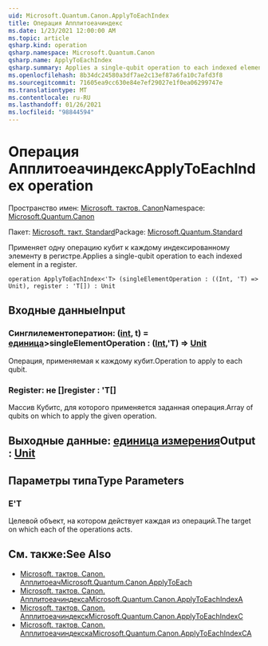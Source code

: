 ```yaml
---
uid: Microsoft.Quantum.Canon.ApplyToEachIndex
title: Операция Апплитоеачиндекс
ms.date: 1/23/2021 12:00:00 AM
ms.topic: article
qsharp.kind: operation
qsharp.namespace: Microsoft.Quantum.Canon
qsharp.name: ApplyToEachIndex
qsharp.summary: Applies a single-qubit operation to each indexed element in a register.
ms.openlocfilehash: 8b34dc24580a3df7ae2c13ef87a6fa10c7afd3f8
ms.sourcegitcommit: 71605ea9cc630e84e7ef29027e1f0ea06299747e
ms.translationtype: MT
ms.contentlocale: ru-RU
ms.lasthandoff: 01/26/2021
ms.locfileid: "98844594"
---
```

# <a name="applytoeachindex-operation"></a><span data-ttu-id="2c181-102">Операция Апплитоеачиндекс</span><span class="sxs-lookup"><span data-stu-id="2c181-102">ApplyToEachIndex operation</span></span>

<span data-ttu-id="2c181-103">Пространство имен: [Microsoft. тактов. Canon](xref:Microsoft.Quantum.Canon)</span><span class="sxs-lookup"><span data-stu-id="2c181-103">Namespace: [Microsoft.Quantum.Canon](xref:Microsoft.Quantum.Canon)</span></span>

<span data-ttu-id="2c181-104">Пакет: [Microsoft. такт. Standard](https://nuget.org/packages/Microsoft.Quantum.Standard)</span><span class="sxs-lookup"><span data-stu-id="2c181-104">Package: [Microsoft.Quantum.Standard](https://nuget.org/packages/Microsoft.Quantum.Standard)</span></span>


<span data-ttu-id="2c181-105">Применяет одну операцию кубит к каждому индексированному элементу в регистре.</span><span class="sxs-lookup"><span data-stu-id="2c181-105">Applies a single-qubit operation to each indexed element in a register.</span></span>

```qsharp
operation ApplyToEachIndex<'T> (singleElementOperation : ((Int, 'T) => Unit), register : 'T[]) : Unit
```


## <a name="input"></a><span data-ttu-id="2c181-106">Входные данные</span><span class="sxs-lookup"><span data-stu-id="2c181-106">Input</span></span>

### <a name="singleelementoperation--intt--unit"></a><span data-ttu-id="2c181-107">Синглилементоператион: ([int](xref:microsoft.quantum.lang-ref.int), t) = [единица](xref:microsoft.quantum.lang-ref.unit)></span><span class="sxs-lookup"><span data-stu-id="2c181-107">singleElementOperation : ([Int](xref:microsoft.quantum.lang-ref.int),'T) => [Unit](xref:microsoft.quantum.lang-ref.unit)</span></span> 

<span data-ttu-id="2c181-108">Операция, применяемая к каждому кубит.</span><span class="sxs-lookup"><span data-stu-id="2c181-108">Operation to apply to each qubit.</span></span>


### <a name="register--t"></a><span data-ttu-id="2c181-109">Register: не []</span><span class="sxs-lookup"><span data-stu-id="2c181-109">register : 'T[]</span></span>

<span data-ttu-id="2c181-110">Массив Кубитс, для которого применяется заданная операция.</span><span class="sxs-lookup"><span data-stu-id="2c181-110">Array of qubits on which to apply the given operation.</span></span>



## <a name="output--unit"></a><span data-ttu-id="2c181-111">Выходные данные: [единица измерения](xref:microsoft.quantum.lang-ref.unit)</span><span class="sxs-lookup"><span data-stu-id="2c181-111">Output : [Unit](xref:microsoft.quantum.lang-ref.unit)</span></span>



## <a name="type-parameters"></a><span data-ttu-id="2c181-112">Параметры типа</span><span class="sxs-lookup"><span data-stu-id="2c181-112">Type Parameters</span></span>

### <a name="t"></a><span data-ttu-id="2c181-113">Е</span><span class="sxs-lookup"><span data-stu-id="2c181-113">'T</span></span>

<span data-ttu-id="2c181-114">Целевой объект, на котором действует каждая из операций.</span><span class="sxs-lookup"><span data-stu-id="2c181-114">The target on which each of the operations acts.</span></span>

## <a name="see-also"></a><span data-ttu-id="2c181-115">См. также:</span><span class="sxs-lookup"><span data-stu-id="2c181-115">See Also</span></span>

- [<span data-ttu-id="2c181-116">Microsoft. тактов. Canon. Апплитоеач</span><span class="sxs-lookup"><span data-stu-id="2c181-116">Microsoft.Quantum.Canon.ApplyToEach</span></span>](xref:Microsoft.Quantum.Canon.ApplyToEach)
- [<span data-ttu-id="2c181-117">Microsoft. тактов. Canon. Апплитоеачиндекса</span><span class="sxs-lookup"><span data-stu-id="2c181-117">Microsoft.Quantum.Canon.ApplyToEachIndexA</span></span>](xref:Microsoft.Quantum.Canon.ApplyToEachIndexA)
- [<span data-ttu-id="2c181-118">Microsoft. тактов. Canon. Апплитоеачиндекск</span><span class="sxs-lookup"><span data-stu-id="2c181-118">Microsoft.Quantum.Canon.ApplyToEachIndexC</span></span>](xref:Microsoft.Quantum.Canon.ApplyToEachIndexC)
- [<span data-ttu-id="2c181-119">Microsoft. тактов. Canon. Апплитоеачиндекска</span><span class="sxs-lookup"><span data-stu-id="2c181-119">Microsoft.Quantum.Canon.ApplyToEachIndexCA</span></span>](xref:Microsoft.Quantum.Canon.ApplyToEachIndexCA)